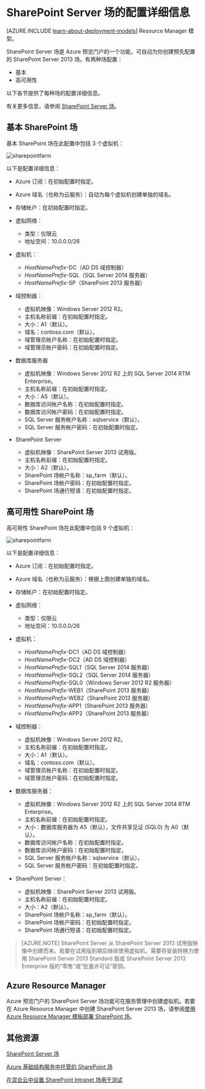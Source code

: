 <properties
	pageTitle="SharePoint Server 场的配置 | Microsoft Azure"
	description="了解使用 Azure 预览门户 SharePoint Server 场功能时的 SharePoint 场的默认配置。"
	services="virtual-machines"
	documentationCenter=""
	authors="JoeDavies-MSFT"
	manager="timlt"
	editor=""/>  


<tags
	ms.service="virtual-machines"
	ms.date="10/05/2015"
	wacn.date=""/>

# SharePoint Server 场的配置详细信息

[AZURE.INCLUDE [learn-about-deployment-models](../includes/learn-about-deployment-models-classic-include.md)] Resource Manager 模型。
 

SharePoint Server 场是 Azure 预览门户的一个功能，可自动为你创建预先配置的 SharePoint Server 2013 场。有两种场配置：

- 基本
- 高可用性

以下各节提供了每种场的配置详细信息。

有关更多信息，请参阅 [SharePoint Server 场](/documentation/articles/virtual-machines-sharepoint-farm-azure-preview/)。

## 基本 SharePoint 场

基本 SharePoint 场在此配置中包括 3 个虚拟机：

![sharepointfarm](./media/virtual-machines-sharepoint-farm-config-azure-preview/SPFarm_Basic.png)

以下是配置详细信息：

-	Azure 订阅：在初始配置时指定。
-	Azure 域名（也称为云服务）：自动为每个虚拟机创建单独的域名。
-	存储帐户：在初始配置时指定。
-	虚拟网络：
	-   类型：仅限云
    -	地址空间：10.0.0.0/26

- 虚拟机：
	-	*HostNamePrefix*-DC（AD DS 域控制器）
	-	*HostNamePrefix*-SQL（SQL Server 2014 服务器）
	-	*HostNamePrefix*-SP（SharePoint 2013 服务器）

- 域控制器：
	-	虚拟机映像：Windows Server 2012 R2。
	-	主机名称前缀：在初始配置时指定。
	-	大小：A1（默认）。
	-	域名：contoso.com（默认）。
	-	域管理员帐户名称：在初始配置时指定。
	-	域管理员帐户密码：在初始配置时指定。

- 数据库服务器
	-	虚拟机映像：Windows Server 2012 R2 上的 SQL Server 2014 RTM Enterprise。
	-	主机名称前缀：在初始配置时指定。
	-	大小：A5（默认）。
	-	数据库访问帐户名称：在初始配置时指定。
	-	数据库访问帐户密码：在初始配置时指定。
	-	SQL Server 服务帐户名称：sqlservice（默认）。
	-	SQL Server 服务帐户密码：在初始配置时指定。

- SharePoint Server
	-	虚拟机映像：SharePoint Server 2013 试用版。
	-	主机名称前缀：在初始配置时指定。
	-	大小：A2（默认）。
	-	SharePoint 场帐户名称：sp\_farm（默认）。
	-	SharePoint 场帐户密码：在初始配置时指定。
	-	SharePoint 场通行短语：在初始配置时指定。


## 高可用性 SharePoint 场

高可用性 SharePoint 场在此配置中包括 9 个虚拟机：

![sharepointfarm](./media/virtual-machines-sharepoint-farm-config-azure-preview/SPFarm_HighAvail.png)

以下是配置详细信息：

-	Azure 订阅：在初始配置时指定。
-	Azure 域名（也称为云服务）：根据上图创建单独的域名。
-	存储帐户：在初始配置时指定。
-	虚拟网络：
	-	类型：仅限云
	-	地址空间：10.0.0.0/26

-	虚拟机：
	-	*HostNamePrefix*-DC1（AD DS 域控制器）
	-	*HostNamePrefix*-DC2（AD DS 域控制器）
	-	*HostNamePrefix*-SQL1（SQL Server 2014 服务器）
	-	*HostNamePrefix*-SQL2（SQL Server 2014 服务器）
	-	*HostNamePrefix*-SQL0（Windows Server 2012 R2 服务器）
	-	*HostNamePrefix*-WEB1（SharePoint 2013 服务器）
	-	*HostNamePrefix*-WEB2（SharePoint 2013 服务器）
	-	*HostNamePrefix*-APP1（SharePoint 2013 服务器）
	-	*HostNamePrefix*-APP2（SharePoint 2013 服务器）

-	域控制器：
	-	虚拟机映像：Windows Server 2012 R2。
	-	主机名称前缀：在初始配置时指定。
	-	大小：A1（默认）。
	-	域名：contoso.com（默认）。
	-	域管理员帐户名称：在初始配置时指定。
	-	域管理员帐户密码：在初始配置时指定。

-	数据库服务器：
	-	虚拟机映像：Windows Server 2012 R2 上的 SQL Server 2014 RTM Enterprise。
	-	主机名称前缀：在初始配置时指定。
	-	大小：数据库服务器为 A5（默认），文件共享见证 (SQL0) 为 A0（默认）。
	-	数据库访问帐户名称：在初始配置时指定。
	-	数据库访问帐户密码：在初始配置时指定。
	-	SQL Server 服务帐户名称：sqlservice（默认）。
	-	SQL Server 服务帐户密码：在初始配置时指定。

-	SharePoint Server：
	-	虚拟机映像：SharePoint Server 2013 试用版。
	-	主机名称前缀：在初始配置时指定。
	-	大小：A2（默认）。
	-	SharePoint 场帐户名称：sp\_farm（默认）。
	-	SharePoint 场帐户密码：在初始配置时指定。
	-	SharePoint 场通行短语：在初始配置时指定。

> [AZURE.NOTE] SharePoint Server 从 SharePoint Server 2013 试用版映像中创建而来。若要在试用版到期后继续使用虚拟机，需要将安装转换为使用 SharePoint Server 2013 Standard 版或 SharePoint Server 2013 Enterprise 版的“零售”或“批量许可证”密钥。

## Azure Resource Manager

Azure 预览门户的 SharePoint Server 场功能可在服务管理中创建虚拟机。若要在 Azure Resource Manager 中创建 SharePoint Server 2013 场，请参阅[使用 Azure Resource Manager 模板部署 SharePoint 场](/documentation/articles/virtual-machines-workload-template-sharepoint)。

## 其他资源

[SharePoint Server 场](/documentation/articles/virtual-machines-sharepoint-farm-azure-preview)

[Azure 基础结构服务中托管的 SharePoint 场](/documentation/articles/virtual-machines-sharepoint-infrastructure-services)

[在混合云中设置 SharePoint Intranet 场用于测试](/documentation/articles/virtual-networks-setup-sharepoint-hybrid-cloud-testing)

<!---HONumber=Mooncake_Quality_Review_1215_2016-->